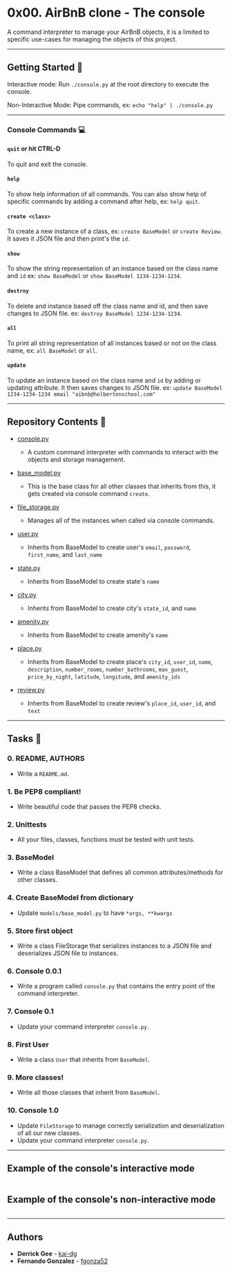 # 0x00. AirBnB clone - The console

A command interpreter to manage your AirBnB objects, it is a limited to specific use-cases for managing the objects of this project.

---

## Getting Started :wrench:

Interactive mode: Run `./console.py` at the root directory to execute the console.

Non-Interactive Mode: Pipe commands, ex: `echo "help" | ./console.py`

---

### Console Commands :computer:

#### `quit` or hit CTRL-D
To quit and exit the console.

#### `help`
To show help information of all commands. You can also show help of specific commands by adding a command after help, ex: `help quit`.

#### `create <class>`
To create a new instance of a class, ex: `create BaseModel` or `create Review`. It saves it JSON file and then print's the `id`.

#### `show`
To show the string representation of an instance based on the class name and `id` ex: `show BaseModel` or `show BaseModel 1234-1234-1234`.

#### `destroy`
To delete and instance based off the class name and id, and then save changes to JSON file. ex: `destroy BaseModel 1234-1234-1234`. 

#### `all`
To print all string representation of all instances based or not on the class name, ex: `all BaseModel` or `all`.

#### `update`
To update an instance based on the class name and `id` by adding or updating attribute. It then saves changes to JSON file. ex: `update BaseModel 1234-1234-1234 email "aibnb@holbertonschool.com"`

---

## Repository Contents :file_folder:

* [console.py](./console.py)
  - A custom command interpreter with commands to interact with the objects and storage management.

* [base_model.py](./models/base_model.py)
  - This is the base class for all other classes that inherits from this, it gets created via console command `create`.

* [file_storage.py](./models/engine/file_storage.py)
  - Manages all of the instances when called via console commands.

* [user.py](./models/user.py)
  - Inherits from BaseModel to create user's `email`, `password`, `first_name`, and `last_name`

* [state.py](./models/state.py)
  - Inherits from BaseModel to create state's `name`

* [city.py](./models/city.py)
  - Inherits from BaseModel to create city's `state_id`, and `name`

* [amenity.py](./models/amenity.py)
  - Inherits from BaseModel to create amenity's `name`

* [place.py](./models/place.py)
  - Inherits from BaseModel to create place's `city_id`, `user_id`, `name`, `description`, `number_rooms`, `number_bathrooms`, `max_guest`, `price_by_night`, `latitude`, `longitude`, and `amenity_ids`

* [review.py](./models/review.py)
  - Inherits from BaseModel to create review's `place_id`, `user_id`, and `text`

---

## Tasks :page_facing_up:

### 0. README, AUTHORS
* Write a `README.md`.

### 1. Be PEP8 compliant!
* Write beautiful code that passes the PEP8 checks.

### 2. Unittests
* All your files, classes, functions must be tested with unit tests.

### 3. BaseModel
* Write a class BaseModel that defines all common attributes/methods for other classes.

### 4. Create BaseModel from dictionary
* Update `models/base_model.py` to have `*args, **kwargs`

### 5. Store first object
* Write a class FileStorage that serializes instances to a JSON file and deserializes JSON file to instances.

### 6. Console 0.0.1
* Write a program called `console.py` that contains the entry point of the command interpreter.

### 7. Console 0.1
* Update your command interpreter `console.py`.

### 8. First User
* Write a class `User` that inherits from `BaseModel`.

### 9. More classes!
* Write all those classes that inherit from `BaseModel`.

### 10. Console 1.0
* Update `FileStorage` to manage correctly serialization and deserialization of all our new classes.
* Update your command interpreter `console.py`.

---

## Example of the console's interactive mode

![]()

## Example of the console's non-interactive mode

![]()

---

## Authors

* **Derrick Gee** - [kai-dg](https://github.com/kai-dg)
* **Fernando Gonzalez** - [fgonza52](https://github.com/fgonza52)
